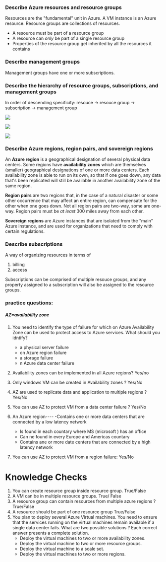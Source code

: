 ### Describe Azure resources and resource groups
Resources are the "fundamental" unit in Azure. A VM instance is an Azure resource. Resource groups are collections of resources. 

- A resource must be part of a resource group
- A resource can _only_ be part of a single resource group
- Properties of the resource group get inherited by all the resources it contains

### Describe management groups
Management groups have one or more subscriptions.

### Describe the hierarchy of resource groups, subscriptions, and management groups
In order of descending specificity:
resouce -> resouce group -> subscription -> management group

![](https://github.com/Pintu764/Microsoft-Azure-fundamental-AZ-900-notes/assets/159055209/a7aa7327-a782-4c8c-826b-f6d6a8aa9c29)

![](https://github.com/Pintu764/Microsoft-Azure-fundamental-AZ-900-notes/assets/159055209/a91f3dc0-e253-48b3-8e0a-24e8c4cbb23f)

![](https://github.com/Pintu764/Microsoft-Azure-fundamental-AZ-900-notes/assets/159055209/ed40180f-d18c-40e7-bdb8-d42e7fa8c704)

### Describe Azure regions, region pairs, and sovereign regions

An **Azure region** is a geographical designation of several physical data centers. Some regions have **availability zones** which are themselves (smaller) geographical designations of one or more data centers. Each availability zone is able to run on its own, so that if one goes down, any data that's been replicated will still be available in another availability zone of the same region.  

**Region pairs** are two regions that, in the case of a natural disaster or some other occurrence that may affect an entire region, can compensate for the other when one goes down. Not all region pairs are two-way, some are one-way. Region pairs must be _at least_ 300 miles away from each other.  

**Sovereign regions** are Azure instances that are isolated from the "main" Azure instance, and are used for organizations that need to comply with certain regulations.  

  
### Describe subscriptions
A way of organizing resources in terms of 
1. billing
2. access

Subscriptions can be comprised of multiple resouce groups, and any property assigned to a subscription will also be assigned to the resource groups.


### practice questions:
##### AZ=availability zone
1. You need to identify the type of failure for which on Azure Availability Zone can be used to protect access to Azure services. What should you idntify?
   
    - a physical server failure
    - on Azure region failure
    -  a storage failure
    -  n Azure data center failure
3. Availability zones can be implemented in all Azure regions? Yes/no
4. Only windows VM can be created in Availability zones ? Yes/No
5. AZ are used to replicate data and application to multiple regions ? Yes/No
6. You can use AZ to protect VM from a data center failure ? Yes/No
7. An Azure region----
   -Contains one or more data centers that are connected by a low latency network
   - Is found in each countary where MS (microsoft ) has an office
   - Can ne found in every Europe and Americas countary
   - Contains ane or more date centers that are connected by a high latency network
  8. You can use AZ to protect VM from a region failure: Yes/No


# Knowledge Checks
1. You can create resource group inside resource group. True/False
2. A VM can be in multiple resource groups. True/ False
3. A resource group can contain resources from multiple azure regions ? True/False
4. A resource should be part of one resource group True/False
5. You plan to deploy several Azure Virtual machines. You need to ensure that the services running on the virtual machines remain available if a single data center fails. What are two possible solutions ? Each correct answer presents a complete solution.
    - Deploy the virtual machines to two or more availability zones.
    - Deploy the virtual machine to two or more resource groups.
    - Deploy the virtual machine to a scale set.
    - Deploy the virtual machines to two or more regions. 


